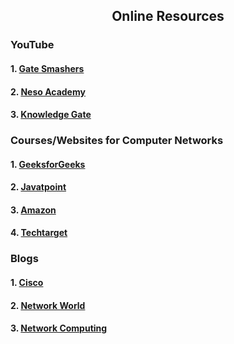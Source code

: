 <h2 align="center"> Online Resources</h2>
<h3>YouTube</h3>
<h4>1. <a href="https://www.youtube.com/watch?v=JFF2vJaN0Cw&list=PLxCzCOWd7aiGFBD2-2joCpWOLUrDLvVV_"> Gate Smashers</a> </h4>
<h4> 2. <a href="https://www.youtube.com/watch?v=VwN91x5i25g&list=PLBlnK6fEyqRgMCUAG0XRw78UA8qnv6jEx"> Neso Academy</a> </h4>
<h4> 3. <a href="https://www.youtube.com/watch?v=7NFJGH4PzAs&list=PLmXKhU9FNesSjFbXSZGF8JF_4LVwwofCd"> Knowledge Gate</a></h4>


<h3>Courses/Websites for Computer Networks</h3>
<h4>1. <a href="https://www.geeksforgeeks.org/basics-computer-networking/"> GeeksforGeeks</a> </h4>
<h4>2. <a href="https://www.javatpoint.com/computer-network-tutorial"> Javatpoint</a> </h4>
<h4>3. <a href="https://aws.amazon.com/what-is/computer-networking/"> Amazon</a> </h4>
<h4>4. <a href="https://www.techtarget.com/searchnetworking/definition/network"> Techtarget</a></h4>

<h3>Blogs</h3>
<h4>1. <a href="https://www.feedspot.com/infiniterss.php?_src=feed_title&followfeedid=4690158&q=site:https%3A%2F%2Fblogs.cisco.com%2Fnetworking%2Ffeed"> Cisco</a> </h4>
<h4>2. <a href="https://www.feedspot.com/infiniterss.php?_src=feed_title&followfeedid=3966989&q=site:http%3A%2F%2Fwww.networkworld.com%2Findex.rss"> Network World</a> </h4>
<h4>3. <a href="https://www.feedspot.com/infiniterss.php_src=feed_title&followfeedid=4690085&q=site:https%3A%2F%2Fwww.networkcomputing.com%2Ftaxonomy%2Fterm%2F11%2Fall%2Ffeed%3Ffull%3Dtrue%26ng_gateway_return%3Dtrue"> Network Computing</a> </h4>
